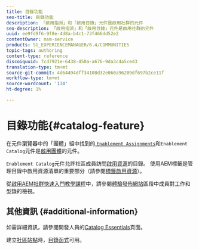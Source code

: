 ```yaml
---
title: 目錄功能
seo-title: 目錄功能
description: 「啟用指派」和「啟用目錄」元件是啟用社群的元件
seo-description: 「啟用指派」和「啟用目錄」元件是啟用社群的元件
uuid: ee9fd9f6-9f8e-4d8a-b4c1-73f466dd52e2
contentOwner: msm-service
products: SG_EXPERIENCEMANAGER/6.4/COMMUNITIES
topic-tags: authoring
content-type: reference
discoiquuid: 7cd7921e-6438-450a-a676-9da3c4a5ced3
translation-type: tm+mt
source-git-commit: 4d64494dff34108d32e060a96209df697b2ce11f
workflow-type: tm+mt
source-wordcount: '134'
ht-degree: 1%

---
```



# 目錄功能{#catalog-feature}

在元件瀏覽器中的「團體」組中找到的[ `Enablement Assignments`](assignments.md)和`Enablement Catalog`元件是[啟用團體](overview.md#enablement-community)的元件。

`Enablement Catalog`元件允許社區成員訪問[啟用資源](resources.md)的目錄。 使用AEM標籤是管理目錄中啟用資源清單的重要部分（請參閱[標籤啟用資源](tag-resources.md)）。

從[啟用AEM社群快速入門教學課程](getting-started-enablement.md)中，請參閱[體驗發佈網站](enablement-published-site.md)區段中成員對工作和型錄的檢視。

## 其他資訊 {#additional-information}

如需詳細資訊，請參閱開發人員的[Catalog Essentials](catalog-developer-essentials.md)頁面。

建立[社區站點](sites-console.md)時，[目錄函式](functions.md#catalog-function)可用。
